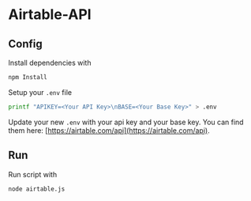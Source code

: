 # Airtable-API

## Config

Install dependencies with
```bash
npm Install
```

Setup your `.env` file
```bash
printf "APIKEY=<Your API Key>\nBASE=<Your Base Key>" > .env
```

Update your new `.env` with your api key and your base key. You can find them here: [https://airtable.com/api](https://airtable.com/api).

## Run

Run script with
```bash
node airtable.js
```